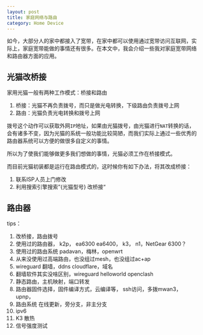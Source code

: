 ```yaml
---
layout: post
title: 家庭网络与路由
category: Home Device
---
```

如今，大部分人的家中都接入了宽带，在家中都可以使用通过宽带访问互联网，实际上，家庭宽带能做的事情还有很多。在本文中，我会介绍一些我对家庭宽带网络和路由器方面的应用。

## 光猫改桥接
家用光猫一般有两种工作模式：桥接和路由
1. 桥接：光猫不再负责拨号，而只是做光电转换，下级路由负责拨号上网
2. 路由：光猫负责光电转换和拨号上网

拨号这个动作可以获取外网`IP`地址，如果由光猫拨号，由光猫进行`NAT`转换的话，会有诸多不变，因为光猫的系统一般功能比较简陋，而我们实际上通过一些优秀的路由器系统可以方便的做很多自定义的事情。

所以为了使我们能够做更多我们想做的事情，光猫必须工作在桥接模式。

而目前光猫初装都是运行在路由模式的，这时候你有如下办法，将其改成桥接：
1. 联系ISP人员上门修改
2. 利用搜索引擎搜索”{光猫型号} 改桥接“

## 路由器

tips：
1. 改桥接，路由拨号
2. 使用过的路由器， k2p， ea6300 ea6400， k3， n1，NetGear 6300？
3. 使用过的路由系统 padavan，梅林，openwrt
4. 从来没使用过高端路由，也没组过mesh，也没组过ac+ap
5. wireguard 翻墙，ddns cloudflare，域名
6. 翻墙软件其实没啥区别，wireguard helloworld openclash
7. 静态路由，主机映射，端口转发
8. 路由器固件选择，固件编译方式，云编译等， ssh访问，多拨mwan3，upnp，
9. 路由系统 在线更新，旁分支，非主分支
10. ipv6
11. K3 散热
12. 信号强度测试

